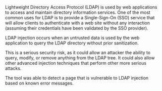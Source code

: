 Lightweight Directory Access Protocol (LDAP) is used by web
applications to access and maintain directory information services.
One of the most common uses for LDAP is to provide a Single-Sign-On
(SSO) service that will allow clients to authenticate with a web site
without any interaction (assuming their credentials have been
validated by the SSO provider).

LDAP injection occurs when an untrusted
data is used by the web application to query the LDAP directory
without prior sanitization.

This is a serious security risk, as it
could allow an attacker the ability to query, modify, or remove
anything from the LDAP tree. It could also allow other advanced
injection techniques that perform other more serious attacks.

The tool
was able to detect a page that is vulnerable to LDAP injection based
on known error messages.